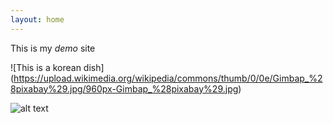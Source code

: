 ```yaml
---
layout: home
---
```


This is my *demo* site

![This is a korean dish]
(https://upload.wikimedia.org/wikipedia/commons/thumb/0/0e/Gimbap_%28pixabay%29.jpg/960px-Gimbap_%28pixabay%29.jpg)

![alt text](link)
